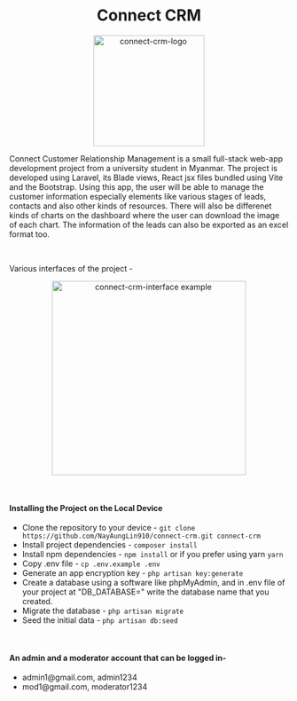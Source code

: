 <h1 align="center">Connect CRM</h1>
<p align="center">
    <img width="200" alt="connect-crm-logo" src="https://github.com/NayAungLin910/connect-crm/blob/master/public/default_images/connect_transparent.png" />
</p>
<p>
    Connect Customer Relationship Management is a small full-stack web-app development project from a
    university student in Myanmar. The project is developed using Laravel, its Blade views, React jsx files bundled using Vite and the Bootstrap. Using this app, the user will be able to manage the customer information especially elements like various stages of leads, contacts and also other kinds of resources. There will also be differenet kinds of charts on the dashboard where the user can download the image of each chart. The information of the leads can also be exported as an excel format too.
</p>
<br/>
<p>
    Various interfaces of the project -
</p>
<p align="center">
    <img width="350" alt="connect-crm-interface example" src="https://github.com/NayAungLin910/connect-crm/blob/master/public/default_images/connect_crm_interface_example.gif" />
</p>
<br/>
<h4>Installing the Project on the Local Device</h4>
<ul>
    <li>Clone the repository to your device - <code>git clone https://github.com/NayAungLin910/connect-crm.git connect-crm</code></li>
    <li>Install project dependencies - <code>composer install</code></li>
    <li>Install npm dependencies - <code>npm install</code> or if you prefer using yarn <code>yarn</code></li>
    <li>Copy .env file - <code>cp .env.example .env</code></li>
    <li>Generate an app encryption key - <code>php artisan key:generate</code></li>
    <li>Create a database using a software like phpMyAdmin, and in .env file of your project at "DB_DATABASE=" write the database name that you created.</li>
    <li>Migrate the database - <code>php artisan migrate</code></li>
    <li>Seed the initial data - <code>php artisan db:seed</code></li>
</ul>
<br/>
<h4>An admin and a moderator account that can be logged in-</h4>
<ul>
    <li>admin1@gmail.com, admin1234</li>
    <li>mod1@gmail.com, moderator1234</li>
</ul>

